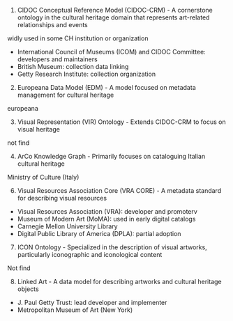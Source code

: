 
1. CIDOC Conceptual Reference Model (CIDOC-CRM) - A cornerstone ontology in the cultural heritage domain that represents art-related relationships and events

widly used in some CH institution or organization 

- International Council of Museums (ICOM) and CIDOC Committee: developers and maintainers
- British Museum: collection data linking
- Getty Research Institute: collection organization

2. Europeana Data Model (EDM) - A model focused on metadata management for cultural heritage

europeana 

3. Visual Representation (VIR) Ontology - Extends CIDOC-CRM to focus on visual heritage

not find

4. ArCo Knowledge Graph - Primarily focuses on cataloguing Italian cultural heritage

Ministry of Culture (Italy)

6. Visual Resources Association Core (VRA CORE) - A metadata standard for describing visual resources

- Visual Resources Association (VRA): developer and promoterv
- Museum of Modern Art (MoMA): used in early digital catalogs
- Carnegie Mellon University Library
- Digital Public Library of America (DPLA): partial adoption

7. ICON Ontology - Specialized in the description of visual artworks, particularly iconographic and iconological content

Not find

8. Linked Art - A data model for describing artworks and cultural heritage objects


- J. Paul Getty Trust: lead developer and implementer
- Metropolitan Museum of Art (New York)


